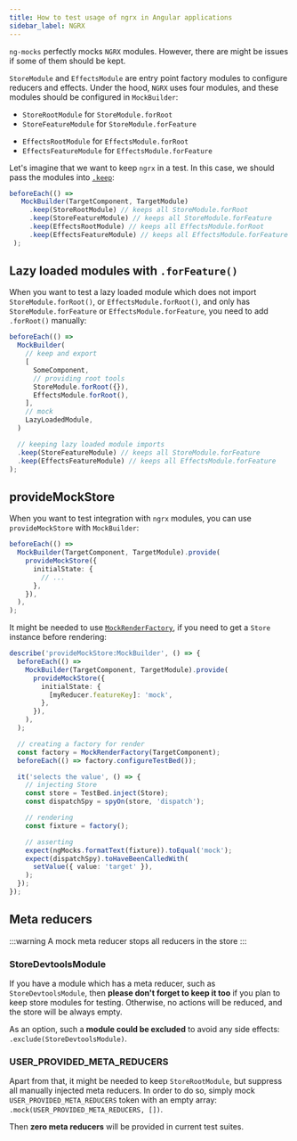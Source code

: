 ```yaml
---
title: How to test usage of ngrx in Angular applications
sidebar_label: NGRX
---
```


`ng-mocks` perfectly mocks `NGRX` modules. However, there are might be issues if some of them should be kept.

`StoreModule` and `EffectsModule` are entry point factory modules to configure reducers and effects.
Under the hood, `NGRX` uses four modules, and these modules should be configured in `MockBuilder`:

- `StoreRootModule` for `StoreModule.forRoot`
- `StoreFeatureModule` for `StoreModule.forFeature`
* `EffectsRootModule` for `EffectsModule.forRoot`
* `EffectsFeatureModule` for `EffectsModule.forFeature`

Let's imagine that we want to keep `ngrx` in a test.
In this case, we should pass the modules into [`.keep`](../../api/MockBuilder.md#keep):

```ts
beforeEach(() =>
   MockBuilder(TargetComponent, TargetModule)
     .keep(StoreRootModule) // keeps all StoreModule.forRoot
     .keep(StoreFeatureModule) // keeps all StoreModule.forFeature
     .keep(EffectsRootModule) // keeps all EffectsModule.forRoot
     .keep(EffectsFeatureModule) // keeps all EffectsModule.forFeature
 );
```

## Lazy loaded modules with `.forFeature()`

When you want to test a lazy loaded module which does not import `StoreModule.forRoot()`, or `EffectsModule.forRoot()`,
and only has `StoreModule.forFeature` or `EffectsModule.forFeature`,
you need to add `.forRoot()` manually:

```ts
beforeEach(() =>
  MockBuilder(
    // keep and export
    [
      SomeComponent,
      // providing root tools
      StoreModule.forRoot({}),
      EffectsModule.forRoot(),     
    ],
    // mock
    LazyLoadedModule,
  )

  // keeping lazy loaded module imports
  .keep(StoreFeatureModule) // keeps all StoreModule.forFeature
  .keep(EffectsFeatureModule) // keeps all EffectsModule.forFeature
);
```

## provideMockStore

When you want to test integration with `ngrx` modules, you can use `provideMockStore` with `MockBuilder`:

```ts
beforeEach(() =>
  MockBuilder(TargetComponent, TargetModule).provide(
    provideMockStore({
      initialState: {
        // ...
      },
    }),
  ),
);
```

It might be needed to use [`MockRenderFactory`](../../api/MockRender.md#factory),
if you need to get a `Store` instance before rendering:

```ts
describe('provideMockStore:MockBuilder', () => {
  beforeEach(() =>
    MockBuilder(TargetComponent, TargetModule).provide(
      provideMockStore({
        initialState: {
          [myReducer.featureKey]: 'mock',
        },
      }),
    ),
  );

  // creating a factory for render
  const factory = MockRenderFactory(TargetComponent);
  beforeEach(() => factory.configureTestBed());

  it('selects the value', () => {
    // injecting Store
    const store = TestBed.inject(Store);
    const dispatchSpy = spyOn(store, 'dispatch');

    // rendering
    const fixture = factory();

    // asserting
    expect(ngMocks.formatText(fixture)).toEqual('mock');
    expect(dispatchSpy).toHaveBeenCalledWith(
      setValue({ value: 'target' }),
    );
  });
});
```

## Meta reducers

:::warning
A mock meta reducer stops all reducers in the store
:::

### StoreDevtoolsModule

If you have a module which has a meta reducer, such as `StoreDevtoolsModule`,
then **please don't forget to keep it too** if you plan to keep store modules for testing.
Otherwise, no actions will be reduced, and the store will be always empty.

As an option, such a **module could be excluded** to avoid any side effects: `.exclude(StoreDevtoolsModule)`.

### USER_PROVIDED_META_REDUCERS

Apart from that, it might be needed to keep `StoreRootModule`, but suppress all manually injected meta reducers.
In order to do so, simply mock `USER_PROVIDED_META_REDUCERS` token with an empty array:
`.mock(USER_PROVIDED_META_REDUCERS, [])`. 

Then **zero meta reducers** will be provided in current test suites.
